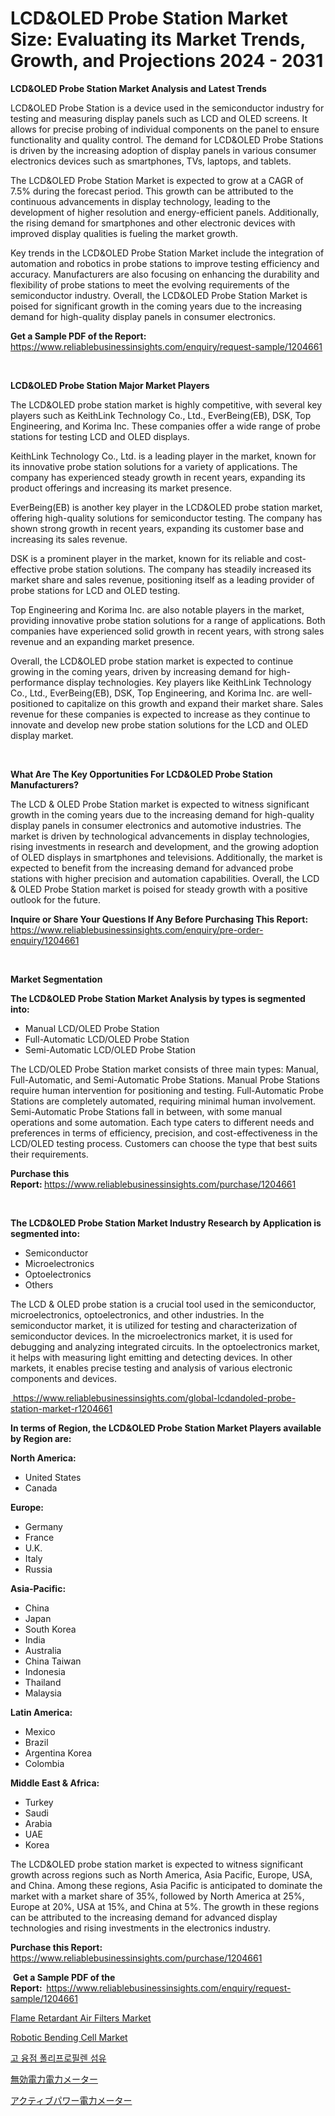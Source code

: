 <p><h1>LCD&OLED Probe Station Market Size: Evaluating its Market Trends, Growth, and Projections 2024 - 2031</h1></p><p><strong>LCD&OLED Probe Station Market Analysis and Latest Trends</strong></p>
<p><p>LCD&OLED Probe Station is a device used in the semiconductor industry for testing and measuring display panels such as LCD and OLED screens. It allows for precise probing of individual components on the panel to ensure functionality and quality control. The demand for LCD&OLED Probe Stations is driven by the increasing adoption of display panels in various consumer electronics devices such as smartphones, TVs, laptops, and tablets.</p><p>The LCD&OLED Probe Station Market is expected to grow at a CAGR of 7.5% during the forecast period. This growth can be attributed to the continuous advancements in display technology, leading to the development of higher resolution and energy-efficient panels. Additionally, the rising demand for smartphones and other electronic devices with improved display qualities is fueling the market growth.</p><p>Key trends in the LCD&OLED Probe Station Market include the integration of automation and robotics in probe stations to improve testing efficiency and accuracy. Manufacturers are also focusing on enhancing the durability and flexibility of probe stations to meet the evolving requirements of the semiconductor industry. Overall, the LCD&OLED Probe Station Market is poised for significant growth in the coming years due to the increasing demand for high-quality display panels in consumer electronics.</p></p>
<p><strong>Get a Sample PDF of the Report:&nbsp;</strong> <a href="https://www.reliablebusinessinsights.com/enquiry/request-sample/1204661">https://www.reliablebusinessinsights.com/enquiry/request-sample/1204661</a></p>
<p>&nbsp;</p>
<p><strong>LCD&OLED Probe Station Major Market Players</strong></p>
<p><p>The LCD&OLED probe station market is highly competitive, with several key players such as KeithLink Technology Co., Ltd., EverBeing(EB), DSK, Top Engineering, and Korima Inc. These companies offer a wide range of probe stations for testing LCD and OLED displays.</p><p>KeithLink Technology Co., Ltd. is a leading player in the market, known for its innovative probe station solutions for a variety of applications. The company has experienced steady growth in recent years, expanding its product offerings and increasing its market presence.</p><p>EverBeing(EB) is another key player in the LCD&OLED probe station market, offering high-quality solutions for semiconductor testing. The company has shown strong growth in recent years, expanding its customer base and increasing its sales revenue.</p><p>DSK is a prominent player in the market, known for its reliable and cost-effective probe station solutions. The company has steadily increased its market share and sales revenue, positioning itself as a leading provider of probe stations for LCD and OLED testing.</p><p>Top Engineering and Korima Inc. are also notable players in the market, providing innovative probe station solutions for a range of applications. Both companies have experienced solid growth in recent years, with strong sales revenue and an expanding market presence.</p><p>Overall, the LCD&OLED probe station market is expected to continue growing in the coming years, driven by increasing demand for high-performance display technologies. Key players like KeithLink Technology Co., Ltd., EverBeing(EB), DSK, Top Engineering, and Korima Inc. are well-positioned to capitalize on this growth and expand their market share. Sales revenue for these companies is expected to increase as they continue to innovate and develop new probe station solutions for the LCD and OLED display market.</p></p>
<p>&nbsp;</p>
<p><strong>What Are The Key Opportunities For LCD&OLED Probe Station Manufacturers?</strong></p>
<p><p>The LCD & OLED Probe Station market is expected to witness significant growth in the coming years due to the increasing demand for high-quality display panels in consumer electronics and automotive industries. The market is driven by technological advancements in display technologies, rising investments in research and development, and the growing adoption of OLED displays in smartphones and televisions. Additionally, the market is expected to benefit from the increasing demand for advanced probe stations with higher precision and automation capabilities. Overall, the LCD & OLED Probe Station market is poised for steady growth with a positive outlook for the future.</p></p>
<p><strong>Inquire or Share Your Questions If Any Before Purchasing This Report:</strong> <a href="https://www.reliablebusinessinsights.com/enquiry/pre-order-enquiry/1204661">https://www.reliablebusinessinsights.com/enquiry/pre-order-enquiry/1204661</a></p>
<p>&nbsp;</p>
<p><strong>Market Segmentation</strong></p>
<p><strong>The LCD&OLED Probe Station Market Analysis by types is segmented into:</strong></p>
<p><ul><li>Manual LCD/OLED Probe Station</li><li>Full-Automatic LCD/OLED Probe Station</li><li>Semi-Automatic LCD/OLED Probe Station</li></ul></p>
<p><p>The LCD/OLED Probe Station market consists of three main types: Manual, Full-Automatic, and Semi-Automatic Probe Stations. Manual Probe Stations require human intervention for positioning and testing. Full-Automatic Probe Stations are completely automated, requiring minimal human involvement. Semi-Automatic Probe Stations fall in between, with some manual operations and some automation. Each type caters to different needs and preferences in terms of efficiency, precision, and cost-effectiveness in the LCD/OLED testing process. Customers can choose the type that best suits their requirements.</p></p>
<p><strong>Purchase this Report:&nbsp;</strong><a href="https://www.reliablebusinessinsights.com/purchase/1204661">https://www.reliablebusinessinsights.com/purchase/1204661</a></p>
<p>&nbsp;</p>
<p><strong>The LCD&OLED Probe Station Market Industry Research by Application is segmented into:</strong></p>
<p><ul><li>Semiconductor</li><li>Microelectronics</li><li>Optoelectronics</li><li>Others</li></ul></p>
<p><p>The LCD & OLED probe station is a crucial tool used in the semiconductor, microelectronics, optoelectronics, and other industries. In the semiconductor market, it is utilized for testing and characterization of semiconductor devices. In the microelectronics market, it is used for debugging and analyzing integrated circuits. In the optoelectronics market, it helps with measuring light emitting and detecting devices. In other markets, it enables precise testing and analysis of various electronic components and devices.</p></p>
<p><a href="https://www.reliablebusinessinsights.com/global-lcdandoled-probe-station-market-r1204661">&nbsp;https://www.reliablebusinessinsights.com/global-lcdandoled-probe-station-market-r1204661</a></p>
<p><strong>In terms of Region, the LCD&OLED Probe Station Market Players available by Region are:</strong></p>
<p>
    <p> <strong> North America: </strong>
        <ul>
            <li>United States</li>
            <li>Canada</li>
        </ul>
        </p> 
    <p> <strong> Europe: </strong>
        <ul>
            <li>Germany</li>
            <li>France</li>
            <li>U.K.</li>
            <li>Italy</li>
            <li>Russia</li>
        </ul>
        </p> 
    <p> <strong> Asia-Pacific: </strong>
        <ul>
            <li>China</li>
            <li>Japan</li>
            <li>South Korea</li>
            <li>India</li>
            <li>Australia</li>
            <li>China Taiwan</li>
            <li>Indonesia</li>
            <li>Thailand</li>
            <li>Malaysia</li>
        </ul>
        </p> 
    <p> <strong> Latin America: </strong>
        <ul>
            <li>Mexico</li>
            <li>Brazil</li>
            <li>Argentina Korea</li>
            <li>Colombia</li>
        </ul>
        </p> 
    <p> <strong> Middle East & Africa: </strong>
        <ul>
            <li>Turkey</li>
            <li>Saudi</li>
            <li>Arabia</li>
            <li>UAE</li>
            <li>Korea</li>
        </ul>
    </p>
    </p>
<p><p>The LCD&OLED probe station market is expected to witness significant growth across regions such as North America, Asia Pacific, Europe, USA, and China. Among these regions, Asia Pacific is anticipated to dominate the market with a market share of 35%, followed by North America at 25%, Europe at 20%, USA at 15%, and China at 5%. The growth in these regions can be attributed to the increasing demand for advanced display technologies and rising investments in the electronics industry.</p></p>
<p><strong>Purchase this Report: </strong><a href="https://www.reliablebusinessinsights.com/purchase/1204661">https://www.reliablebusinessinsights.com/purchase/1204661</a></p>
<p>&nbsp;<strong>Get a Sample PDF of the Report:&nbsp;&nbsp;</strong><a href="https://www.reliablebusinessinsights.com/enquiry/request-sample/1204661">https://www.reliablebusinessinsights.com/enquiry/request-sample/1204661</a></p>
<p><strong></strong></p>
<p><p><a href="https://github.com/msbsaifansami/Market-Research-Report-List-1/blob/main/flame-retardant-air-filters-market.md">Flame Retardant Air Filters Market</a></p><p><a href="https://github.com/theanastasiyah/Market-Research-Report-List-1/blob/main/robotic-bending-cell-market.md">Robotic Bending Cell Market</a></p><p><a href="https://github.com/sarassiksa/Market-Research-Report-List-1/blob/main/6864000176065.md">고 융점 폴리프로필렌 섬유</a></p><p><a href="https://github.com/LizaHeller2023/Market-Research-Report-List-1/blob/main/4656954163554.md">無効電力電力メーター</a></p><p><a href="https://github.com/deonnorth8/Market-Research-Report-List-1/blob/main/4147208163553.md">アクティブパワー電力メーター</a></p></p>